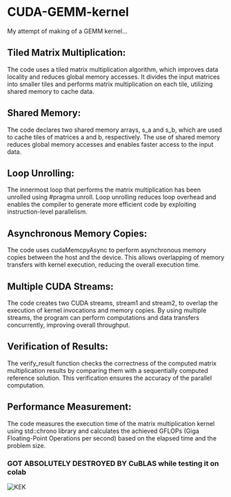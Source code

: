 # CUDA-GEMM-kernel
My attempt of making of a GEMM kernel...

 ## Tiled Matrix Multiplication: 
The code uses a tiled matrix multiplication algorithm, which improves data locality and reduces global memory accesses. It divides the input matrices into smaller tiles and performs matrix multiplication on each tile, utilizing shared memory to cache data.

 ## Shared Memory: 
The code declares two shared memory arrays, s_a and s_b, which are used to cache tiles of matrices a and b, respectively. The use of shared memory reduces global memory accesses and enables faster access to the input data.

 ## Loop Unrolling: 
The innermost loop that performs the matrix multiplication has been unrolled using #pragma unroll. Loop unrolling reduces loop overhead and enables the compiler to generate more efficient code by exploiting instruction-level parallelism.

 ## Asynchronous Memory Copies: 
The code uses cudaMemcpyAsync to perform asynchronous memory copies between the host and the device. This allows overlapping of memory transfers with kernel execution, reducing the overall execution time.

 ## Multiple CUDA Streams: 
The code creates two CUDA streams, stream1 and stream2, to overlap the execution of kernel invocations and memory copies. By using multiple streams, the program can perform computations and data transfers concurrently, improving overall throughput.

 ## Verification of Results: 
The verify_result function checks the correctness of the computed matrix multiplication results by comparing them with a sequentially computed reference solution. This verification ensures the accuracy of the parallel computation.

 ## Performance Measurement: 
The code measures the execution time of the matrix multiplication kernel using std::chrono library and calculates the achieved GFLOPs (Giga Floating-Point Operations per second) based on the elapsed time and the problem size.

### GOT ABSOLUTELY DESTROYED BY CuBLAS while testing it on colab
![KEK](https://media.tenor.com/q_t5-GA1eIkAAAAM/kekw-dow.gif)
